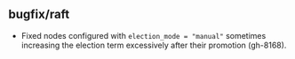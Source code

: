 ## bugfix/raft

* Fixed nodes configured with `election_mode = "manual"` sometimes increasing
  the election term excessively after their promotion (gh-8168).
